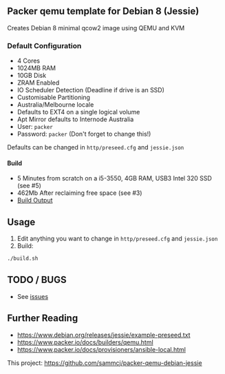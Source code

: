 ## Packer qemu template for Debian 8 (Jessie)
Creates Debian 8 minimal qcow2 image using QEMU and KVM

### Default Configuration
* 4 Cores
* 1024MB RAM
* 10GB Disk
* ZRAM Enabled
* IO Scheduler Detection (Deadline if drive is an SSD)
* Customisable Partitioning
* Australia/Melbourne locale
* Defaults to EXT4 on a single logical volume
* Apt Mirror defaults to Internode Australia
* User: `packer`
* Password: `packer` (Don't forget to change this!)

Defaults can be changed in `http/preseed.cfg` and `jessie.json`

#### Build
* 5 Minutes from scratch on a i5-3550, 4GB RAM, USB3 Intel 320 SSD (see #5)
* 462Mb After reclaiming free space (see #3)
* [Build Output](build_output.log)

## Usage
1. Edit anything you want to change in `http/preseed.cfg` and `jessie.json`
2. Build:
```bash
./build.sh
```

## TODO / BUGS
* See [issues](https://github.com/sammcj/packer-qemu-debian-jessie/issues)

## Further Reading

* https://www.debian.org/releases/jessie/example-preseed.txt
* https://www.packer.io/docs/builders/qemu.html
* https://www.packer.io/docs/provisioners/ansible-local.html

This project: https://github.com/sammcj/packer-qemu-debian-jessie

